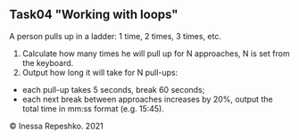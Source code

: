 ## Task04 "Working with loops"

A person pulls up in a ladder: 1 time, 2 times, 3 times, etc.
1. Calculate how many times he will pull up for N approaches, N is set from the keyboard.
2. Output how long it will take for N pull-ups:
* each pull-up takes 5 seconds, break 60 seconds;
* each next break between approaches increases by 20%, output the total time in mm:ss format (e.g. 15:45).

© Inessa Repeshko. 2021
